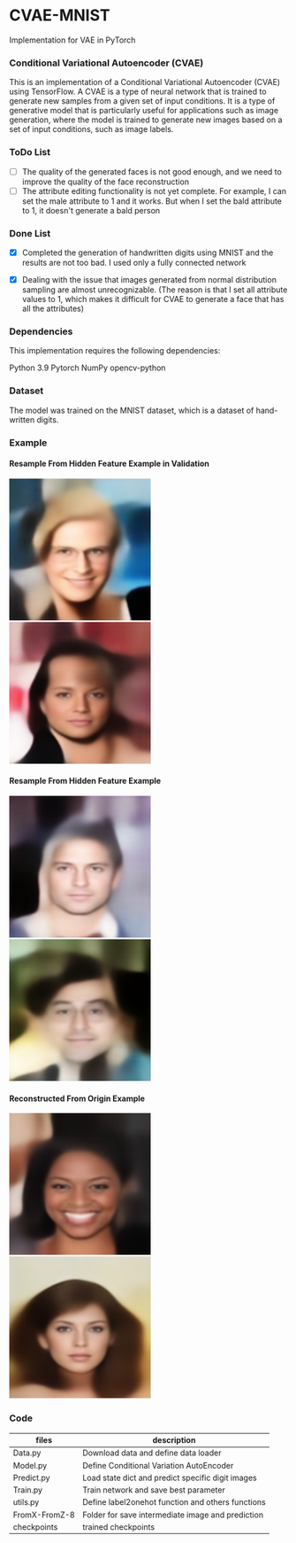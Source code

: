 # CVAE-MNIST
Implementation for VAE in PyTorch

### Conditional Variational Autoencoder (CVAE)
This is an implementation of a Conditional Variational Autoencoder (CVAE) using TensorFlow. A CVAE is a type of neural network that is trained to generate new samples from a given set of input conditions. It is a type of generative model that is particularly useful for applications such as image generation, where the model is trained to generate new images based on a set of input conditions, such as image labels.

### ToDo List

- [ ] The quality of the generated faces is not good enough, and we need to improve the quality of the face reconstruction
- [ ] The attribute editing functionality is not yet complete. For example, I can set the male attribute to 1 and it works. But when I set the bald attribute to 1, it doesn't generate a bald person

### Done List

- [x] Completed the generation of handwritten digits using MNIST and the results are not too bad. I used only a fully connected network
- [x] Dealing with the issue that images generated from normal distribution sampling are almost unrecognizable. (The reason is that I set all attribute values to 1, which makes it difficult for CVAE to generate a face that has all the attributes)


### Dependencies
This implementation requires the following dependencies:

Python 3.9
Pytorch
NumPy
opencv-python

### Dataset
The model was trained on the MNIST dataset, which is a dataset of hand-written digits.

### Example
#### Resample From Hidden Feature Example in Validation
![Image Description](FromZ/0.png)
![Image Description](FromZ/1.png)

#### Resample From Hidden Feature Example
![Image Description](8/0.png)
![Image Description](8/1.png)

#### Reconstructed From Origin Example
![Image Description](FromX/0.png)
![Image Description](FromX/1.png)

### Code 
| files | description |
| --- | --- |
| Data.py | Download data and define data loader |
| Model.py | Define Conditional Variation AutoEncoder |
| Predict.py | Load state dict and predict specific digit images |
| Train.py | Train network and save best parameter |
| utils.py | Define label2onehot function and others functions |
| FromX-FromZ-8 | Folder for save intermediate image and prediction |
| checkpoints | trained checkpoints |
